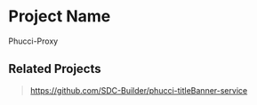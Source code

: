 # Project Name
Phucci-Proxy

## Related Projects
> https://github.com/SDC-Builder/phucci-titleBanner-service